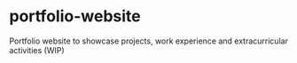# portfolio-website
Portfolio website to showcase projects, work experience and extracurricular activities (WIP)

